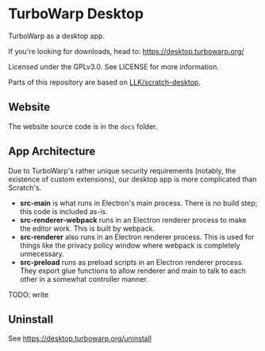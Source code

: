 # TurboWarp Desktop

TurboWarp as a desktop app.

If you're looking for downloads, head to: https://desktop.turbowarp.org/

Licensed under the GPLv3.0. See LICENSE for more information.

Parts of this repository are based on [LLK/scratch-desktop](https://github.com/LLK/scratch-desktop).

## Website

The website source code is in the `docs` folder.

## App Architecture

Due to TurboWarp's rather unique security requirements (notably, the existence of custom extensions), our desktop app is more complicated than Scratch's.

 - **src-main** is what runs in Electron's main process. There is no build step; this code is included as-is.
 - **src-renderer-webpack** runs in an Electron renderer process to make the editor work. This is built by webpack.
 - **src-renderer** also runs in an Electron renderer process. This is used for things like the privacy policy window where webpack is completely unnecessary.
 - **src-preload** runs as preload scripts in an Electron renderer process. They export glue functions to allow renderer and main to talk to each other in a somewhat controller manner.

TODO: write

<!-- ```bash
git clone --recursive https://github.com/TurboWarp/desktop turbowarp-desktop
cd turbowarp-desktop
```

We use git submodules for some dependencies so either use `--recursive` or run `git submodule init` later.

Install dependencies after each update:

```bash
npm ci
```

Download library files, packager HTML, and extensions after each update:

```
npm run fetch
```

Build:

```bash
# Development
npm start

# Production (output is in `dist` folder)
npm run dist
# If it crashes with "JavaScript heap out of memory", try:
NODE_OPTIONS=--max-old-space-size=4096 npm run dist
``` -->

<!-- ## Advanced customizations

TurboWarp Desktop lets you configure custom JS and CSS.

Find TurboWarp Desktop's data path by using the list below or by clicking "?" in the top right corner, then "Desktop Settings", then "Open User Data Folder", then opening the highlighted folder.

 - Windows (except Microsoft Store): `%APPDATA%/turbowarp-desktop`
 - Microsoft Store: Open `%LOCALAPPDATA%/Packages`, find the folder with the word `TurboWarpDesktop` in it, then open `LocalCache/Roaming/turbowarp-desktop`
 - macOS: `~/Library/Application Support/turbowarp-desktop`
 - Linux (except Snap, Flatpak): `~/.config/turbowarp-desktop`
 - Linux (Snap): `~/snap/turbowarp-desktop/current/.config/turbowarp-desktop`
 - Linux (Flatpak): `~/.var/app/org.turbowarp.TurboWarp/config/turbowarp-desktop`

Create the file `userscript.js` in this folder to configure custom JS. Create the file `userstyle.css` in this folder to configure custom CSS. Completely restart TurboWarp Desktop (including all windows) to apply. -->

## Uninstall

See https://desktop.turbowarp.org/uninstall
